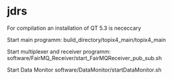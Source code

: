 jdrs
====

For compilation an installation of QT 5.3 is nececcary


Start main programm:
build_directory/topix4_main/topix4_main

Start multiplexer and receiver programm:
software/FairMQ_Receiver/start_FairMQReceiver_pub_sub.sh

Start Data Monitor
software/DataMonitor/startDataMonitor.sh
